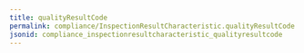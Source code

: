 ```yaml
---
title: qualityResultCode
permalink: compliance/InspectionResultCharacteristic.qualityResultCode.html
jsonid: compliance_inspectionresultcharacteristic_qualityresultcode
---
```

